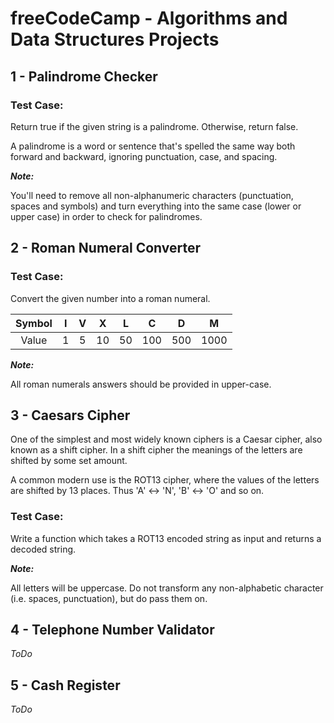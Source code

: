 # freeCodeCamp - Algorithms and Data Structures Projects

## 1 - Palindrome Checker

### Test Case:

Return true if the given string is a palindrome. Otherwise, return false.

A palindrome is a word or sentence that's spelled the same way both forward and backward, ignoring punctuation, case, and spacing.

***Note:***

You'll need to remove all non-alphanumeric characters (punctuation, spaces and symbols) and turn everything into the same case (lower or upper case) in order to check for palindromes.

## 2 - Roman Numeral Converter

### Test Case:

Convert the given number into a roman numeral.

| Symbol | I | V |  X |  L |  C  |  D  |   M  |
|:------:|:-:|:-:|:--:|:--:|:---:|:---:|:----:|
|  Value | 1 | 5 | 10 | 50 | 100 | 500 | 1000 |

***Note:***

All roman numerals answers should be provided in upper-case.

## 3 - Caesars Cipher

One of the simplest and most widely known ciphers is a Caesar cipher, also known as a shift cipher. In a shift cipher the meanings of the letters are shifted by some set amount.

A common modern use is the ROT13 cipher, where the values of the letters are shifted by 13 places. Thus 'A' <-> 'N', 'B' <-> 'O' and so on.

### Test Case:

Write a function which takes a ROT13 encoded string as input and returns a decoded string.

***Note:***

All letters will be uppercase. Do not transform any non-alphabetic character (i.e. spaces, punctuation), but do pass them on.

## 4 - Telephone Number Validator

*ToDo*

## 5 - Cash Register

*ToDo*